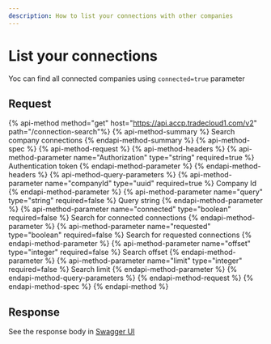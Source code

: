 ```yaml
---
description: How to list your connections with other companies
---
```


# List your connections
Yoc can find all connected companies using `connected=true` parameter

## Request

{% api-method method="get" host="https://api.accp.tradecloud1.com/v2" path="/connection-search"%} 
{% api-method-summary %} Search company connections {% endapi-method-summary %}
{% api-method-spec %} 
{% api-method-request %} 
{% api-method-headers %} 
{% api-method-parameter name="Authorization" type="string" required=true %} Authentication token {% endapi-method-parameter %} 
{% endapi-method-headers %}
{% api-method-query-parameters %} 
{% api-method-parameter name="companyId" type="uuid" required=true %} Company Id {% endapi-method-parameter %}
{% api-method-parameter name="query" type="string" required=false %} Query string {% endapi-method-parameter %}
{% api-method-parameter name="connected" type="boolean" required=false %} Search for connected connections {% endapi-method-parameter %}
{% api-method-parameter name="requested" type="boolean" required=false %} Search for requested connections {% endapi-method-parameter %}
{% api-method-parameter name="offset" type="integer" required=false %} Search offset {% endapi-method-parameter %}
{% api-method-parameter name="limit" type="integer" required=false %} Search limit {% endapi-method-parameter %}
{% endapi-method-query-parameters %} 
{% endapi-method-request %}
{% endapi-method-spec %}
{% endapi-method %}

## Response

See the response body in [Swagger UI](https://swagger-ui.accp.tradecloud1.com/?url=https://api.accp.tradecloud1.com/v2/connection-search/specs.yaml#/connection-search/searchConnectionsRoute)

